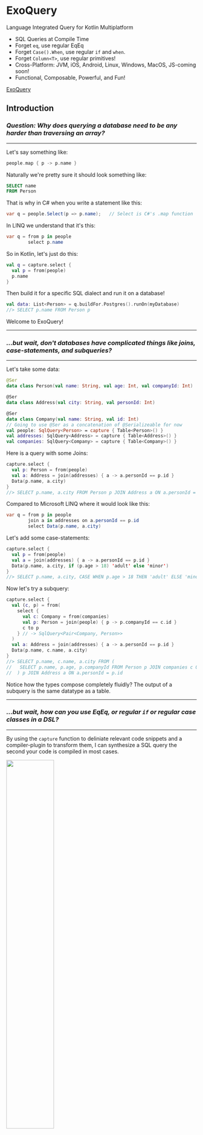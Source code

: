# ExoQuery

Language Integrated Query for Kotlin Multiplatform

* SQL Queries at Compile Time
* Forget `eq`, use regular EqEq
* Forget `Case().When`, use regular `if` and `when`.
* Forget `Column<T>`, use regular primitives!
* Cross-Platform: JVM, iOS, Android, Linux, Windows, MacOS, JS-coming soon!
* Functional, Composable, Powerful, and Fun!

[ExoQuery](https://github.com/user-attachments/assets/c3089ca8-702c-406c-9e11-42fe0f38d074)

## Introduction

### *Question: Why does querying a database need to be any harder than traversing an array?*
---

Let's say something like:

```kotlin
people.map { p -> p.name }
```

Naturally we're pretty sure it should look something like:

```sql
SELECT name
FROM Person
```

That is why in C# when you write a statement like this:

```csharp
var q = people.Select(p => p.name);   // Select is C#'s .map function
```

In LINQ we understand that it's this:

```csharp
var q = from p in people
        select p.name
```

So in Kotlin, let's just do this:

```kotlin
val q = capture.select {
  val p = from(people)
  p.name
}
```

Then build it for a specific SQL dialect and run it on a database!

```kotlin
val data: List<Person> = q.buildFor.Postgres().runOn(myDatabase)
//> SELECT p.name FROM Person p
```

Welcome to ExoQuery!

---
### *...but wait, don't databases have complicated things like joins, case-statements, and subqueries?*
---

Let's take some data:

```kotlin
@Ser
data class Person(val name: String, val age: Int, val companyId: Int)

@Ser
data class Address(val city: String, val personId: Int)

@Ser
data class Company(val name: String, val id: Int)
// Going to use @Ser as a concatenation of @Serializeable for now
val people: SqlQuery<Person> = capture { Table<Person>() }
val addresses: SqlQuery<Address> = capture { Table<Address>() }
val companies: SqlQuery<Company> = capture { Table<Company>() }
```

Here is a query with some Joins:

```kotlin
capture.select {
  val p: Person = from(people)
  val a: Address = join(addresses) { a -> a.personId == p.id }
  Data(p.name, a.city)
}
//> SELECT p.name, a.city FROM Person p JOIN Address a ON a.personId = p.id
```

Compared to Microsoft LINQ where it would look like this:

```csharp
var q = from p in people
        join a in addresses on a.personId == p.id
        select Data(p.name, a.city)
```

Let's add some case-statements:

```kotlin
capture.select {
  val p = from(people)
  val a = join(addresses) { a -> a.personId == p.id }
  Data(p.name, a.city, if (p.age > 18) 'adult' else 'minor')
}
//> SELECT p.name, a.city, CASE WHEN p.age > 18 THEN 'adult' ELSE 'minor' END FROM Person p JOIN Address a ON a.personId = p.id
```

Now let's try a subquery:

```kotlin
capture.select {
  val (c, p) = from(
    select {
      val c: Company = from(companies)
      val p: Person = join(people) { p -> p.companyId == c.id }
      c to p
    } // -> SqlQuery<Pair<Company, Person>>
  )
  val a: Address = join(addresses) { a -> a.personId == p.id }
  Data(p.name, c.name, a.city)
}
//> SELECT p.name, c.name, a.city FROM (
//   SELECT p.name, p.age, p.companyId FROM Person p JOIN companies c ON c.id = p.companyId
//  ) p JOIN Address a ON a.personId = p.id
```

Notice how the types compose completely fluidly? The output of a subquery is the same datatype as a table.

---
### *...but wait, how can you use EqEq, or regular `if` or regular case classes in a DSL?*
---

By using the `capture` function to deliniate relevant code snippets and a compiler-plugin to
transform them, I can synthesize a SQL query the second your code is compiled in most cases.

<img src="https://github.com/user-attachments/assets/aafeaa92-ea35-4c43-a1fc-a532f66583b6" width=50% height=50%>

<br />
You can even see it in the build output in a file. Have a look at the `build/generated/exoquery` directory.

<br />
<img src="https://github.com/user-attachments/assets/fe00c574-ef03-4657-898b-afd37ef16e99" width=50% height=50%>

---
### *So I can just use normal Kotlin to write Queries?*
---

That's right! You can use regular Kotlin constructs that you know and love in order to write SQL code including:

- Elvis operators
  ```kotlin
  people.map { p ->
    p.name ?: "default"
  }
  //> SELECT CASE WHEN p.name IS NULL THEN 'default' ELSE p.name END FROM Person p
  ```
- Question marks and nullary .let statements
  ```kotlin
  people.map { p ->
      p.name?.let { free("mySuperSpecialUDF($it)").asPure<String>() } ?: "default"
  }
  //> SELECT CASE WHEN p.name IS NULL THEN 'default' ELSE mySuperSpecialUDF(p.name) END FROM Person p
  ```
- If and When
  ```kotlin
  people.map { p ->
    when {
      p.age >= 18 -> "adult"
      p.age < 18 && p.age > 10 -> "minor"
      else -> "child"
    } 
  }
  //>  SELECT CASE WHEN p.age >= 18 THEN 'adult' WHEN p.age < 18 AND p.age > 10 THEN 'minor' ELSE 'child' END AS value FROM Person p
  ```
- Simple arithmetic, simple functions on datatypes
  ```kotlin
  @CapturedFunction
  fun peRatioWeighted(stock: Stock, weight: Double): Double = catpure.expression {
    (stock.price / stock.earnings) * weight
  }
  capture {
    Table<Stock>().map { stock -> peRatioWeighted(stock, stock.marketCap/totalWeight) } 
  }
  //> SELECT (s.price / s.earnings) * s.marketCap / totalWeight FROM Stock s
  ```
- Pairs and Tuples
  ```kotlin
  val query: SqlQuery<Pair<String, String>> = capture {
    Table<Person>().map { p -> p.name to p.age }  
     // or Triple(p.name, p.age, p.companyId), or MyDataClass(p.name, p.age, p.companyId)
  }
  //> SELECT p.name, p.age FROM Person p
  ```
  You can use pairs and tuples with the whole row too! In fact, you can output any simple data-class.
  See below for examples.

---
### *What is this `capture` thing?*
---

The `capture` function is the cornerstone of ExoQuery's functionality, acting as the bridge between Kotlin code and SQL generation. It identifies specific code blocks within the Kotlin compiler plugin that should be transformed into SQL queries. This powerful mechanism is what enables ExoQuery's distinctive ability to leverage standard Kotlin constructs—such as `if`, `when`, and `let`—directly within the query DSL. The capture function supports several different patterns and expressions, each serving specific query transformation needs:

- A regular table-expression
  ```kotlin
  val people: SqlQuery<Person> = capture { Table<Person>() }
  //> SELECT x.name, x.age FROM Person x
  val joes: SqlQuery<Person> = capture { Table<Person>().where { p -> p.name == "Joe" } }
  //> SELECT p.name, p.age FROM Person p WHERE p.name = 'Joe'
  // (Notice how ExoQuery knows that 'p' should be the variable in this case?)
  ```
- A table-select function. This is a special syntax for doing joins, groupBy, and other complex expressions.
  ```kotlin
  val people: SqlQuery<Pair<Person, Address>> = capture.select {
    val p = from(people)
    val a = join(addresses) { a -> a.personId == p.id }
    p to a
  }
  //> SELECT p.id, p.name, p.age, a.personId, a.street, a.zip  FROM Person p JOIN Address a ON a.personId = p.id 
  ```
  (This is actually just a shortening of the `capture { select { ... } }` expression.)

- An arbitrary code snippet
  ```kotlin
  val nameIsJoe: SqlExpression<(Person) -> Boolean> = capture.expression {
    { p: Person -> p.name == "Joe" }
  }
  ```

  You can them use them with normal queries like this:
  ```kotlin
  // The .use function changes it from SqlExpression<(Person) -> Boolean> to just (Person) -> Boolean
  // you can only use it inside of a `capture` block. 
  capture { Table<Person>().filter { p -> nameIsJoe.use(p) } }
  ```

---
### *How do I use normal runtime data inside my SQL captures?*
---

For most data types use `param(...)`. For example:

```Kotlin
val runtimeName = "Joe"
val q = capture { Table<Person>().filter { p -> p.name == param(runtimeName) } }
q.buildFor.Postgres().runOn(myDatabase)
//> SELECT p.id, p.name, p.age FROM Person p WHERE p.name = ?
```

The ExoQuery infrastructure will know to inject the value of `runtimeName` into the `?`
placeholder in the prepared-statement of the database driver.

This will work for primitives, and KMP and Java date-types (i.e. from `java.time.*`)
ExoQuery uses kotlinx.serialization behind the scenes. In some cases you might
want to use `paramCtx` to create a contextual parameter (Kotlin
docs: [contextual-serialization](https://github.com/Kotlin/kotlinx.serialization/blob/master/docs/serializers.md#contextual-serialization))
or `paramCustom`
to sepecify a custom serializer (Kotlin
docs:  [custom-serializers](https://github.com/Kotlin/kotlinx.serialization/blob/master/docs/serializers.md#custom-serializers)).
See the [Parameters and Serialization](#parameters-and-serialization) section for more details.

# Getting Started

Add the following to your `build.gradle.kts`. First add the plugin and then one of the below
dependency blocks.

```kotlin
plugins {
  id("io.exoquery.exoquery-plugin") version "2.1.0-1.1.2.PL"
  kotlin("plugin.serialization") version "2.1.0" // exoquery relies on this
}

// For Java:
dependencies {
  implementation("io.exoquery:exoquery-runner-jdbc:1.1.2.PL-1.1.2")
  implementation("org.postgresql:postgresql:42.7.0") // Remember to include the right JDBC Driver
}

// For: IOS, OSX, Native Linux, and Mingw using Kotlin Multiplatform
dependencies {
  implementation("io.exoquery:exoquery-runner-native:1.1.2.PL-1.1.2")
  implementation("app.cash.sqldelight:native-driver:2.0.2")
}

// For Android:
dependencies {
  implementation("io.exoquery:exoquery-runner-android:1.1.2.PL-1.1.2")
  implementation("androidx.sqlite:sqlite-framework:2.4.0")
}
```

You can get started writing queries like this:

```kotlin
// Create a JVM DataSource the way you normally would
val ds: DataSource = ...
val controller = JdbcControllers.Postgres(ds)

// Create a query:
val query = capture {
  Table<Person>().filter { p -> p.name == "Joe" }
}

// Build it for the right dialect and execute:
val output = query.buildFor.Postgres().runOn(controller)
```

Have a look at code samples for starter projects here:

- Basic Java project - https://github.com/ExoQuery/exoquery-sample-jdbc
- Basic Linux Native project: TBD
- Android and OSX project: https://github.com/ExoQuery/exoquery-sample-kmp

# ExoQuery Features

ExoQuery has a plethora of features that allow you to write SQL queries, these are enumerated below. Instead
of using reflection to encode and decode data, ExoQuery builds on top of
the [Terpal-SQL](https://github.com/ExoQuery/terpal-sql)  database controller
in order to encode and decode Kotlin data classes in a fully cross-platform way. Although you do not need data classes
to be `@Serializeable` in order to build the actual queries, you do need it in order to run them.

## Composing Queries

ExoQuery compose allow you to perform functions on SqlQuery instances. These functions are not available outside of a
compose block becuase the compose block delimiates the boundary of the query. SqlQuery instances created by the
`Table<MyRow>` function representing simple table elements. Following functional-programming principles,
any transformation on any SqlQuery instance work, and work the same way.

### Map

This is also known as an SQL projection. It allows you to select a subset of the columns in a table.

```Kotlin
val q = capture {
  Table<Person>().map { p -> p.name }
}
q.buildFor.Postgres().runOn(myDatabase)
//> SELECT p.id, p.name FROM Person p
```

You can also use the `.map` funtion to perform simple aggreations on tables. For example:

```kotlin
val q = capture {
  Table<Person>().map { p -> Triple(min(p.age), max(p.age), avg(p.age)) }
}
q.buildFor.Postgres().runOn(myDatabase)
//> SELECT min(p.age), max(p.age), avg(p.age) FROM Person p
```

### Filter

This is also known as a SQL where clause. It allows you to filter the rows in a table.

```Kotlin
val q = capture {
  Table<Person>().filter { p -> p.name == "Joe" }
}
q.buildFor.Postgres().runOn(myDatabase)
//> SELECT p.id, p.name, p.age FROM Person p WHERE p.name = 'Joe'
```

You can also do `.where { name == "Joe" }` for a slightly more SQL-diomatic experience but this function is not as
powerful.

Also, if you are using a `capture.select` block, you can also use the `where` function to filter the rows:

```kotlin
val q = capture.select {
  val p = from(Table<Person>())
  where { p.name == "Joe" }
}
```

### Correlated Subqueries

You can use a combine filter and map functions to create correlated subqueries.
For example, let's say we want to find all the people over the average age:

```kotlin
val q = capture {
  Table<Person>().filter { p -> p.age > Table<Person>().map { it.age }.avg() }
}
//> SELECT p.id, p.name, p.age FROM Person p WHERE p.age > (SELECT avg(p1.age) FROM Person p1)
```

Recall that you could table the `.map` function with table aggregations. Let's say you want to get
not average but also use that together with another aggreagtor (e.g. the average minus the minimum).
Normally you could use an expression `avg(p.age) + min(p.age)` with a the `.map` function.

```kotlin
val customExpr: SqlQuery<Double> = capture.select { Table<Person>().map { p -> avg(p.age) + min(p.age) } }
```

If you want to use a statement like this inside of a correlated subquery, we can use the `.value()`
function inside of a capture block to convert a `SqlQuery<T>` into just `T`.

```kotlin
val q = capture {
  Table<Person>().filter { p -> p.age > Table<Person>().map { p -> avg(p.age) + min(p.age) }.value() }
}
q.buildFor.Postgres().runOn(myDatabase)
//> SELECT p.id, p.name, p.age FROM Person p WHERE p.age > (SELECT avg(p1.age) + min(p1.age) FROM Person p1)
```

### SortedBy

The kotlin collections `sortedBy` and `sortedByDescending` functions are also available on SqlQuery instances.

```kotlin
val q = capture {
  Table<Person>().sortedBy { p -> p.name }
}
//> SELECT p.id, p.name, p.age FROM Person p ORDER BY p.name

val q = capture {
  Table<Person>().sortedByDescending { p -> p.name }
}
//> SELECT p.id, p.name, p.age FROM Person p ORDER BY p.name DESC
```

When you want to do advanced sorting (e.g. different sorting for different columns) use a `select` block
and the sortBy function inside.

```kotlin
val q = capture.select {
  val p = from(Table<Person>())
  sortBy(p.name to Asc, p.age to Desc)
}
//> SELECT p.id, p.name, p.age FROM Person p ORDER BY p.name ASC, p.age DESC
```

### Joins

Use the `capture.select` to do as many joins as you need.

```kotlin
val q: SqlQuery<Pair<Person, Address>> =
  capture.select {
    val p = from(Table<Person>())
    val a = join(Table<Address>()) { a -> a.ownerId == p.id }
    p to a
  }
q.buildFor.Postgres().runOn(myDatabase)
//> SELECT p.id, p.name, p.age, a.ownerId, a.street, a.zip FROM Person p JOIN Address a ON a.personId = p.id
```

Let's add a left-join:

```kotlin
val q: SqlQuery<Pair<Person, Address?>> =
  capture.select {
    val p = from(Table<Person>())
    val a = join(Table<Address>()) { a -> a.ownerId == p.id }
    val f = joinLeft(Table<Furnitire>()) { f -> f.locatedAt == a.id }
    Triple(p, a, f)
  }
//> SELECT p.id, p.name, p.age, a.ownerId, a.street, a.zip, f.name, f.locatedAt FROM Person p 
//  LEFT JOIN Address a ON a.personId = p.id 
//  LEFT JOIN Furnitire f ON f.locatedAt = a.id
```

Notice that the `Address` table is now nullable. This is because the left-join can return null values.

What can go inside of the `capture.select` function is very carefully controlled by exoquery.
It needs to be one of the following:

- A `from` statement
- A `join` or `leftJoin` statement
- A `where` clause (see the [filter](#filter) section above for more details).
- A `sortBy` clause (see the [sortBy](#sortedby) section above for more details).
- A `groupBy` clause (see the [groupBy](#groupby) section below for more details).

You can use all of these features all together. For example:

```kotlin
val q: SqlQuery<Pair<Person, Address>> =
  capture.select {
    val p = from(Table<Person>())
    val a = join(Table<Address>()) { a -> a.ownerId == p.id }
    where { p.name == "Joe" }
    sortBy(p.name to Asc, p.age to Desc)
    groupBy(p.name)
    p to a
  }

q.buildFor.Postgres().runOn(myDatabase)
//> SELECT p.id, p.name, p.age, a.ownerId, a.street, a.city FROM Person p 
//  INNER JOIN Address a ON p.id = a.ownerId 
//  WHERE p.age > 18 GROUP BY p.age, a.street ORDER BY p.age ASC, a.street DESC
```

Also note that you can do implicit joins using the `capture.select` function if desired as well.
For example, the following query is perfectly reasonable:

```kotlin
val q = capture.select {
  val p = from(Table<Person>())
  val a = from(Table<Address>())
  val r = from(Table<Robot>())
  where {
    p.id == a.ownerId && p.id == r.ownerId && p.name == "Joe"
  }
  Triple(p, a, r)
}
//> SELECT p.id, p.name, p.age, a.ownerId, a.street, a.zip, r.ownerId, r.model FROM Person p, Address a, Robot r 
//  WHERE p.id = a.ownerId AND p.id = r.ownerId AND p.name = 'Joe'
```

### GroupBy

Use a `capture.select` function to do groupBy. You can use the `groupBy` function to group by multiple columns.

```kotlin
val q: SqlQuery<Pair<Person, Address>> =
  capture.select {
    val p = from(Table<Person>())
    val a = join(Table<Address>()) { a -> a.ownerId == p.id }
    groupBy(p.name, a.street)
    MyData(p.name, a.street, avg(p.age)) // Average age of all people named X on the same street
  }
//> SELECT p.name, a.street, avg(p.age) FROM Person p
```

## SQL Actions

ExoQuery has a simple DSL for performing SQL actions.

### Insert

```kotlin
val q =
  capture {
    insert<Person> { set(name to "Joe", age to 44, companyId to 123) }
  }
q.buildFor.Postgres().runOn(myDatabase)
//> INSERT INTO Person (name, age, companyId) VALUES ('Joe', 44, 123)
```

Typically you will use `param` to insert data from runtime values:

```kotlin
val nameVal = "Joe"
val ageVal = 44
val companyIdVal = 123
val q =
  capture {
    insert<Person> { set(name to param(nameVal), age to param(ageVal), companyId to param(companyIdVal)) }
  }
//> INSERT INTO Person (name, age, companyId) VALUES (?, ?, ?)
```

When this gets to cumbersome (and it will!) see how to insert a whole row.

#### Insert a Whole Row

You can insert and entire `person` object using `setParams`.

```kotlin
val person = Person("Joe", 44, 123)
val q =
  capture {
    insert<Person> { setParams(person) }
  }
//> INSERT INTO Person (name, age, companyId) VALUES (?, ?, ?)
```

#### Insert with Exclusions

Wait a second, don't database-model objects like `Person` typically have one or more primary keys key columns
that need to be excluded during the insert because the database generates them?

Here is how to do that:

```kotlin
val person = Person(id = 0, "Joe", 44, 123)

val q =
  capture {
    insert<Person> { setParams(person).excluding(id) } // you can add multiple exclusions here e.g. exlcuding(id, id1, id2, ...)
  }
//> INSERT INTO Person (name, age, companyId) VALUES (?, ?, ?)
```

#### Insert with Returning ID

What do we do if we need to know the row id of the row we just inserted?
The best way to do that is to use the `returning` function to add a `RETURNING` clause to the insert statement.

```kotlin
data class Person(val id: Int, val name: String, val age: Int, val companyId: Int)

val person = Person(id = 0, "Joe", 44, 123)
val q =
  capture {
    insert<Person> { setParams(person).excluding(id) }.returning { p -> p.id }
  }

q.buildFor.Postgres().runOn(myDatabase) // Also works with SQLite
//> INSERT INTO Person (name, age, companyId) VALUES (?, ?, ?) RETURNING id
q.buildFor.SqlServer().runOn(myDatabase)
//> INSERT INTO Person (name, age, companyId) OUTPUT INSERTED.id VALUES (?, ?, ?)
```

This will work for Postgres, SQLite, and SqlServer. For other databases use
`.returningKeys { id }` which will instruct the database-driver to return the
inserted row keys on a more low level. This function is more limited than what
`returning` can do, and it is prone to various database-driver quirks
so be sure to test it on your database appropriately.

The `returning` function is more flexible that `returningKeys` because it allows you to
return not only any column in the inserted row but also collect these columns into
a composite object of your choice. For example:

```kotlin
data class MyOutputData(val id: Int, val name: String)

val person = Person(id = 0, "Joe", 44, 123)

val q =
  capture {
    insert<Person> { setParams(person).excluding(id) }
      .returning { p -> MyOutputData(p.id, p.name + "-suffix") }
  }

val output: List<MyOutputData> = q.buildFor.Postgres().runOn(myDatabase)
//> INSERT INTO Person (name, age, companyId) VALUES (?, ?, ?) RETURNING id, name || '-suffix' AS name
```

### Update

The update statement is similar to the insert statement. You can use the `set` function to set the values of the
columns you want to update, and typically you will use `param` to set SQL placeholders for runtime values.
Use a `.where` clause to filter your update query.

```kotlin
val joeName = "Joe"
val joeAge = 44
val joeId = 123

val q =
  capture {
    update<Person> {
      set(name to param(joeName), age to param(joeAge))
        .where { id == param(joeId) }
    }
  }
q.buildFor.Postgres().runOn(myDatabase)
// > UPDATE Person SET name = ?, age = ?, companyId = ? WHERE id = 1
```

Similar to INSERT, you can use `setParams` to set columns from the entire `person` object.
Combine this with `excluding` to exclude the primary key column from the update statement and
use the `where` clause to filter your update query.

```kotlin
val person = Person(id = 1, "Joe", 44, 123)
val q =
  capture {
    update<Person> { setParams(person).excluding(id) }
      .where { id == param(joeId) }
  }
q.buildFor.Postgres().runOn(myDatabase)
//> UPDATE Person SET name = ?, age = ?, companyId = ? WHERE id = 1
```

You can also use a `returning` clause to return the updated row if your database supports it.

```kotlin
val person = Person(id = 1, "Joe", 44, 123)

val q =
  capture {
    update<Person> { setParams(person).excluding(id) }
      .where { id == param(joeId) }
      .returning { p -> p.id }
  }

q.buildFor.Postgres().runOn(myDatabase) // Also works with SQLite
//> UPDATE Person SET name = ?, age = ?, companyId = ? WHERE id = ? RETURNING id
q.buildFor.SqlServer().runOn(myDatabase)
//> UPDATE Person SET name = ?, age = ?, companyId = ? OUTPUT INSERTED.id WHERE id = ?
```

### Delete

Delete works exactly the same as insert and updated but there is no `set` clause
since no values are being set.

```kotlin
val joeId = 123
val q =
  capture {
    delete<Person>.where { id == param(joeId) }
  }
q.buildFor.Postgres().runOn(myDatabase)
//> DELETE FROM Person WHERE id = ?
```

The Delete DSL also supports `returning` clauses:

```kotlin
val joeId = 123
val q =
  capture {
    delete<Person>
      .where { id == param(joeId) }
      .returning { p -> p.id }
  }
q.buildFor.Postgres().runOn(myDatabase) // Also works with SQLite
//> DELETE FROM Person WHERE id = ? RETURNING id
q.buildFor.SqlServer().runOn(myDatabase)
//> DELETE FROM Person OUTPUT DELETED.id WHERE id = ?
```

### Batch Actions

Batch queries are supported (only JDBC for now) for insert, update, and delete actions as well as all of the
features they support (e.g. returning, excluding, etc.).

```kotlin
val people = listOf(
  Person(id = 0, name = "Joe", age = 33, companyId = 123),
  Person(id = 0, name = "Jim", age = 44, companyId = 456),
  Person(id = 0, name = "Jack", age = 55, companyId = 789)
)
val q =
  capture { p ->
    capture.batch(people) { p ->
      insert<Person> {
        set(
          name to param(p.name),
          age to param(p.age),
          companyId to (p.companyId)
        )
      }
    }
  }

q.buildFor.Postgres().runOn(myDatabase)
//> INSERT INTO Person (name, age, companyId) VALUES (?, ?, ?)
```

This will tell the JDBC driver to use a PreparedStatement with `.addBatch()` and `executeBatch()` between which every
insert will be executed. Batch queries for update and delete work the same way.

## Column and Table Naming

If you need your table or columns to be named differently that than the data-class name or it's fields
you can use the kotlinx.serialization `SerialName("...")` annotation:

```kotlin
@SerialName("corp_customer")
data class CorpCustomer {
  val name: String

  @SerialName("num_orders")
  val numOrders: Int

  @SerialName("created_at")
  val createdAt: Int
}

val q = capture { Table<CorpCustomer>() }
q.buildFor.Postgres().runOn(myDatabase)
//> 
```

If you do not want to use this annotation for somemthing else (e.g. JSON field names) you can also
use `@ExoEntity` and `@ExoField` to do the same thing.

```kotlin
@ExoEntity("corp_customer")
data class CorpCustomer {
  val name: String

  @ExoField("num_orders")
  val numOrders: Int

  @ExoField("created_at")
  val createdAt: Int
}

val q = capture { Table<CorpCustomer>() }
q.buildFor.Postgres().runOn(myDatabase)
//> SELECT x.name, x.num_orders, x.created_at FROM corp_customer x
```

### Captured Functions

Captured functions allow you to use kotlin functions inside of blocks. Writing a captured function is as simple as
adding
the `@CapturedFunction` annotation to a function that returns a `SqlQuery<T>` or `SqlExpression<T>` instance.
Recall that in the introduction we saw a captured function that calculated the P/E ratio of a stock:

```kotlin
  @CapturedFunction
fun peRatioWeighted(stock: Stock, weight: Double): Double = catpure.expression {
    (stock.price / stock.earnings) * weight
  }
```

Once this function is defined you can use it inside a `capture` block like this:

```kotlin
capture {
  Table<Stock>().map { stock -> peRatioWeighted(stock, stock.marketCap / totalWeight) }
}
```

Note that captured functions can call other captured functions, for example:

```kotlin
@CapturedFunction
fun peRationSimple(stock: Stock): Double = catpure.expression {
    stock.price / stock.earnings
  }

@CapturedFunction
fun peRatioWeighted(stock: Stock, weight: Double): Double = catpure.expression {
  peRationSimple(stock) * weight
}
capture {
  Table<Stock>().map { stock -> peRatioWeighted(stock, stock.marketCap / totalWeight) }
}
```

Also note that captured functions can make use of the context-receiver position. For example, let's make the
`marketCap` field into a function:

```kotlin
@CapturedFunction
fun Stock.marketCap() = capture.expression {
    price * sharesOutstanding
  }
val q = capture {
  val totalWeight = Table<Stock>().map { it.marketCap().use }.sum() // A local variable used in the query!
  Table<Stock>().map { stock -> peRatioWeighted(stock, stock.marketCap().use / totalWeight) }
}
println(q.buildFor.Postgres().value)
// SELECT (stock.price / stock.earnings) * ((this.price * this.sharesOutstanding) / (SELECT sum(this.price * this.sharesOutstanding) FROM Stock it)) AS value FROM Stock stock
```

Since captured-functions guarantee that the code inside of them leads to a compile-time generated query they cannot
be used arbitrarily. They can only contain a single `capture`, `capture.select`, or `capture.expression` block.
They cannot have any other kind of control logic (e.g. `if`, `when`, `for`, etc.) inside of them. If you want
a more flexible mechanism for writing queries see the [dynamic queries](#dynamic-queries) section below.

### Polymorphic Query Abstraction

Continuing from the section on [captured-functions](#captured-functions) above, captured functions can use generics and
polymorphism in order to create highly abstractable query components.
For example:

```kotlin
interface Locateable {
  val locationId: Int
}
data class Person(val name: String, val age: Int, locationId: Int)
data class Robot(val model: String, val createdOn: LocalDate, val locationId: Int)
data class Address(val id: Int, val street: String, val zip: String)

// Now let's create a captured function that can be used with any Locateable object:
@CapturedFunction
fun <L : Locateable> joinLocation(locateable: SqlQuery<L>): SqlQuery<Pair<L, Address>> =
  capture.select {
    val l = from(locateable)
    val a = join(addresses) { a -> a.id == l.locationId }
    l to a
  }
```

Now I can use this function with the Person table

```kotlin
val people: SqlQuery<Pair<Person, Address>> = capture {
  joinLocation(Table<Person>().filter { p -> p.name == "Joe" })
}
people.buildFor.Postgres().runOn(myDatabase)
//> SELECT p.name, p.age, p.locationId, a.id, a.street, a.zip FROM Person p JOIN Address a ON a.id = p.locationId WHERE p.name = 'Joe'
```

As well as the Robot table:

```kotlin
val robots: SqlQuery<Pair<Robot, Address>> = capture {
  joinLocation(Table<Robot>().filter { r -> r.model == "R2D2" })
}
//> SELECT r.model, r.createdOn, r.locationId, a.id, a.street, a.zip FROM Robot r JOIN Address a ON a.id = r.locationId WHERE r.model = 'R2D2'
```

You can then continue to compose the output of this function to get more and more powerful queries!

### Local Variables

Captured functions can also be used to define local variables inside of a `capture` block. In the introduction we saw
a query that looked like this:

```kotlin
capture {
  Table<Stock>().map { stock -> peRatioWeighted(stock, stock.marketCap / totalWeight) }
}
```

Note how I intentionally left the `totalWeight` variable undefined. Let's try to define it as a local varaible:

```kotlin
val q =
  capture {
    val totalWeight = Table<Stock>().map { it.marketCap().use }.sum()
    Table<Stock>().map { stock -> peRatioWeighted(stock, stock.marketCap / totalWeight) }
  }
q.buildFor.Postgres().runOn(myDatabase)
//> SELECT (stock.price / stock.earnings) * ((this.price * this.sharesOutstanding) / (SELECT sum(this.price * this.sharesOutstanding) FROM Stock it)) AS value FROM Stock stock
```

## Transactions

ExoQuery supports transactions! Once a query or action is built e.g. once you do `.buildFor.Postgres()` you will get
one of three possbile things:

1. A `SqlCompiledQuery` object. This is a query that can be executed on the database.
2. A `SqlCompiledAction` object. This is an action that can be executed on the database.
3. A `SqlCompiledBatchAction` object This is a SQL batch action, typically it is not supported for transactions.

Once you have imported a ExoQuery runner project (e.g. exoquery-runner-jdbc) and created a DatabaseController
(e.g. `JdbcControllers.Postgres`), you can run the query or action:

```kotlin
val ds: DataSource = ...
val controller = JdbcControllers.Postgres(ds)

val getJoes = capture {
  Table<Person>().filter { p -> p.name == "Joe" }
}.buildFor.Postgres()

fun setJoesToJims(ids: List<String>) = capture {
  update<Person> { set(name to "Jim").where { p -> p.id in params(ids) } }
}.buildFor.Postgres()

controller.transaction {
  val allJoes = getJoes.runOn(controller)
  // Execute some runtime logic to filter the people we want to update i.e. `shouldActuallyBeUpdated`
  val someJoes = allJoes.filter { p -> shouldActuallyBeUpdated(p) }
  setJoesToJims(someJoes).runOn(controller)
}
```

## Free Blocks

### Calling UDFs

In situations where you need to use a SQL UDF that is available directly on the database, or when you need
to use custom SQL syntax that is not supported by ExoQuery, you can use a free block.

```kotlin
val q = capture {
  Table<Person>().filter { p -> free("mySpecialDatabaseUDF(${p.name})") == "Joe" }
}
//> SELECT p.id, p.name, p.age FROM Person p WHERE mySpecialDatabaseUDF(p.name) = 'Joe'
```

You can pass param-calls into the free-block as well.

```kotlin
val myRuntimeVar = ...
val q = capture {
  Table<Person>().filter { p -> p.name == free("mySpecialDatabaseUDF(${param(myRuntimeVar)})") }
}
//> SELECT p.id, p.name, p.age FROM Person p WHERE p.name = mySpecialDatabaseUDF(?)
```

### Enriching Queries

Free blocks are also useful for adding information before/after an entire query. For example:

```kotlin
val q = capture {
  free("${Table<Person>().filter { p -> p.name == "Joe" }} FOR UPDATE").asPure<SqlQuery<Person>>()
}
//> SELECT p.id, p.name, p.age FROM Person p WHERE p.name = 'Joe' FOR UPDATE
```

This is technique is quite powerful when combined with captured-functions to abstract out logic:

```kotlin
@CapturedFunction
fun <T : Person> forUpdate(v: SqlQuery<T>) = capture {
    free("${v} FOR UPDATE").asPure<SqlQuery<T>>()
  }

val q = capture {
  forUpdate(Table<Person>().filter { p -> p.age > 21 })
}
//> (SELECT p.id, p.name, p.age FROM Person p WHERE p.age > 21) FOR UPDATE
```

### Enriching Actions

Free blocks can even be used with Action (i.e. insert, update, delete) statements:

```kotlin
val q = capture {
  insert<Person> { setParams(Person(1, "Joe", "Bloggs", 111)) }
}
val qq = capture {
  free("SET IDENTITY_INSERT Person ON ${q} SET IDENTITY_INSERT Person OFF").asPure<SqlAction<Person, Long>>()
}
qq.build<SqlServerDialect>().runOn(ctx)
//> SET IDENTITY_INSERT Person ON  INSERT INTO Person (id, name, age, companyId) VALUES (?, ?, ?, ?) SET IDENTITY_INSERT Person OFF
```

## Parameters and Serialization

ExoQuery builds on top of kotlinx.serialization in order to encode/decode information into SQL prepared-statements and
result-sets.
The param function `param` is used to bring runtime data into `capture` functions which are processed at compile-time.
It does this in an SQL-injection-proof fashion by using parameterized queries on the driver-level.

```kotlin
val runtimeName = "Joe"
val q = capture { Table<Person>().filter { p -> p.name == param(runtimeName) } }
q.buildFor.Postgres().runOn(myDatabase)
//> SELECT p.id, p.name, p.age FROM Person p WHERE p.name = ?
```

### param

The following data-types can be used with `param`

- Primitives: String, Int, Long, Short, Byte, Float, Double, Boolean
- Time Types: `java.util.Date`, LocalDate, LocalTime, LocalDateTime, ZonedDateTime, Instant, OffsetTime, OffsetDateTime
- Kotlin Multiplatform Time Types: `kotlinx.datetime.LocalDate`, `kotlinx.datetime.LocalTime`,
  `kotlinx.datetime.LocalDateTime`, `kotlinx.datetime.Instant`
- SQL Time Types: `java.sql.Date`, `java.sql.Timestamp`, `java.sql.Time`
- Other: BigDecimal, ByteArray
- Note that in all the time-types Nano-second granularity is not supported. It will be rounded to the nearest
  millisecond.

Note that for Kotlin native things like `java.sql.Date` and `java.sql.Time` do not exist. Kotlin Multiplatform uses
`kotlinx.datetime` objects instead.
> If you've used [Terpal-SQL](https://github.com/ExoQuery/terpal-sql) you'll notice these are the same as the
> Wrapped-Types that it supports.
> This is because Terpal-SQL and ExoQuery use the same underlying Database Controllers.

### params

If you want to do in-set SQL checks with runtime collections, use the `params` function:

```kotlin
val runtimeNames = listOf("Joe", "Jim", "Jack")
val q = capture { Table<Person>().filter { p -> p.name in params(runtimeNames) } }
q.buildFor.Postgres().runOn(myDatabase)
//> SELECT p.id, p.name, p.age FROM Person p WHERE p.name IN (?, ?, ?)
```

Internally this is handled almost the same way as `param`. It finds an appropriate kotlinx.serialization
Serializer and uses it to encode the collection into a SQL prepared-statement.

(Note are also `paramsCustom` and `paramsCtx` functions that are analogous to `paramCustom` and `paramCtx` described
below.)

### paramCustom

If you want to use a custom serializer for a specific type, you can use the `paramCustom` function.
This is frequently useful when you want to map structured-data to a primitive type:

```kotlin
// Define a serializer for the custom type
object EmailSerializer : KSerializer<Email> {
  override val descriptor: SerialDescriptor = PrimitiveSerialDescriptor("Email", PrimitiveKind.STRING)
  override fun serialize(encoder: Encoder, value: Email) = encoder.encodeString(value.value)
  override fun deserialize(decoder: Decoder) = Email(decoder.decodeString())
}

val email: Email = Email.safeEncode("joe@joesplace.com")
val q = capture {
  Table<User>().filter { p -> p.email == paramCustom(email, EmailSerializer) }
}
```

If you're wondering what the User class looks like, remember that using Kotlin serialization,
this kind of data most likely uses
a [property-based-serialization](https://github.com/Kotlin/kotlinx.serialization/blob/master/docs/serializers.md#specifying-a-serializer-on-a-property)
annotation!

```kotlin
@Serializable
data class User(
  val id: Int,
  val name: String,
  @Serializable(with = EmailSerializer::class)
  val email: Email
)
```

You can essentially think of `paramCustom` as way to bring custom-serialized entities into a capture block. The way they
are set up
on the data-class coming out of the Query can be
a [property-based](https://github.com/Kotlin/kotlinx.serialization/blob/master/docs/serializers.md#specifying-a-serializer-on-a-property)
serializer,
a [particular-type](https://github.com/Kotlin/kotlinx.serialization/blob/master/docs/serializers.md#specifying-a-serializer-for-a-particular-type)
serializer,
a [file-specified](https://github.com/Kotlin/kotlinx.serialization/blob/master/docs/serializers.md#specifying-a-serializer-for-a-particular-type)
serializer,
or even
a [typealias-serializer](https://github.com/Kotlin/kotlinx.serialization/blob/master/docs/serializers.md#specifying-a-serializer-for-a-particular-type)
serializer.
When you want to any of thse kinds of things brought in as `param` into a `capture` block, use `paramCustom` to do that.

### paramCtx

The `paramCtx` function allows you to
use [contextual-serialization](https://github.com/Kotlin/kotlinx.serialization/blob/master/docs/serializers.md#contextual-serialization)
for a specific type. Essentially this is like telling ExoQuery, and kotlinx.serialization "don't worry about not having
a serializer here... I got this."
This means that you eventually need to provide a low-level Database-Driver encoder/decoder pair into Database-Controller
that you are going to use.

Let's say for example that you have a highly customized encoded type that can only be processed correctly at a low
level.

```kotlin
data class ByteContent(val bytes: InputStream) {
  companion object {
    fun bytesFrom(input: InputStream) = ByteContent(ByteArrayInputStream(input.readAllBytes()))
  }
}
```

Then when creating the Database-Controller, provide a low-level encoder/decoder pair:

```kotlin
val myDatabase = object : JdbcControllers.Postgres(postgres.postgresDatabase) {
  override val additionalDecoders =
    super.additionalDecoders + JdbcDecoderAny.fromFunction { ctx, i -> ByteContent(ctx.row.getBinaryStream(i)) }
  override val additionalEncoders =
    super.additionalEncoders + JdbcEncoderAny.fromFunction(Types.BLOB) { ctx, v: ByteContent, i ->
      ctx.stmt.setBinaryStream(
        i,
        v.bytes
      )
    }
}
```

Then you can execute queries using `ByteContent` instances like this:

```kotlin
val bc: ByteContent = ByteContent.bytesFrom(File("myfile.txt").inputStream())
val q = capture {
  Table<MyBlobTable>().filter { b -> b.content == paramCtx(bc) }
}
q.buildFor.Postgres().runOn(myDatabase)
```

If you are wondering how what `MyBlobTable` looks like, it is a simple data-class with a `ByteContent` field
that specifies a contextual-serializer. This is in fact *required* so that you can get instances of `MyBlobTable`
out of the database.

```kotlin
@Serializable
data class Image(val id: Int, @Contextual val content: ByteContent)
```

Without this `q.buildFor.Postgres()` will work but `.runOn(myDatabase)` will not.

> Note that this section is largely taken
> from [Custom Primitives](https://github.com/ExoQuery/terpal-sql?tab=readme-ov-file#custom-primitives)
> in the Terpal-SQL Database Controller documentation which also points to a code-sample for
>
a [Contextual Column Clob](https://github.com/ExoQuery/terpal-sql/blob/main/terpal-sql-jdbc/src/test/kotlin/io/exoquery/sql/examples/ContextualColumnCustom.kt).
> If you are having any difficulty getting the above example to work with the Database-Controller, have a look at the
> link above.

### Playing well with other Kotlinx Formats

When using ExoQuery with kotlinx-serialization with other formats such as JSON in real-world situations, you may
frequently need either different encodings or even entirely different schemas for the same data. For example, you may
want to encode a `LocalDate` using the SQL `DATE` type, but when sending the data to a REST API you may want to encode
the same `LocalDate` as a `String` in ISO-8601 format (i.e. using DateTimeFormatter.ISO_LOCAL_DATE).

There are several ways to do this in Kotlinx-serialization, I will discuss two of them.

#### Using a Contextual Serializer

The simplest way to have a different encoding for the same data in different contexts is to use a contextual serializer.

```kotlin
@Serializable
data class Customer(val id: Int, val firstName: String, val lastName: String, @Contextual val createdAt: LocalDate)

// Database Schema:
// CREATE TABLE customers (id INT, first_name TEXT, last_name TEXT, created_at DATE)

// This Serializer encodes the LocalDate as a String in ISO-8601 format and it will only be used for JSON encoding.
object DateAsIsoSerializer : KSerializer<LocalDate> {
  override val descriptor = PrimitiveSerialDescriptor("LocalDate", PrimitiveKind.STRING)
  override fun serialize(encoder: Encoder, value: LocalDate) =
    encoder.encodeString(value.format(DateTimeFormatter.ISO_LOCAL_DATE))
  override fun deserialize(decoder: Decoder): LocalDate =
    LocalDate.parse(decoder.decodeString(), DateTimeFormatter.ISO_LOCAL_DATE)
}

// When working with the database, the LocalDate will be encoded as a SQL DATE type. The Terpal Driver knows
// will behave this way by default when a field is marked as @Contextual.
val ctx = JdbcController.Postgres.fromConfig("mydb")
val c = Customer(1, "Alice", "Smith", LocalDate.of(2021, 1, 1))
val q = capture {
  insert<Customer> {
    set(
      firstName to param(c.firstName),
      lastName to param(c.lastName),
      createdAt to paramCtx(c.createdAt)
    )
  }
}
q.buildFor.Postgres().runOn(ctx)
//> INSERT INTO customers (first_name, last_name, created_at) VALUES (?, ?, ?)

// Then later when encoding the data as JSON, the make sure to specify the DateAsIsoSerializer in the serializers-module.
val json = Json {
  serializersModule = SerializersModule {
    contextual(LocalDate::class, DateAsIsoSerializer)
  }
}
val jsonCustomer = json.encodeToString(Customer.serializer(), customer)
println(jsonCustomer)
//> {"id":1,"firstName":"Alice","lastName":"Smith","createdAt":"2021-01-01"}
```

The Terpal-SQL repository has a useful code sample relevant to this use-case.
See
the [Playing Well using Different Encoders](terpal-sql-jdbc/src/test/kotlin/io/exoquery/sql/examples/PlayingWell_DifferentEncoders.kt)
example for more details.

#### Using Row-Surrogate Encoder

When the changes in encoding between the Database and JSON are more complex, you may want to use a row-surrogate
encoder.

A row-surrogate encoder will take a data-class and copy it into another data-class (i.e. the surrogate data-class) whose
schema is appropriate
for the target format. The surrogate data-class needs to also be serializable and know how to create itself from the
original data-class.

```kotlin
// Create the "original" data class
@Serializable
data class Customer(
  val id: Int,
  val firstName: String,
  val lastName: String,
  @Serializable(with = DateAsIsoSerializer::class) val createdAt: LocalDate
)

// Create the "surrogate" data class
@Serializable
data class CustomerSurrogate(
  val id: Int,
  val firstName: String,
  val lastName: String,
  @Contextual val createdAt: LocalDate
) {
  fun toCustomer() = Customer(id, firstName, lastName, createdAt)

  companion object {
    fun fromCustomer(customer: Customer): CustomerSurrogate {
      return CustomerSurrogate(customer.id, customer.firstName, customer.lastName, customer.createdAt)
    }
  }
}
```

Then create a surrogate serializer which uses the surrogate data-class to encode the original data-class.

```kotlin
object CustomerSurrogateSerializer : KSerializer<Customer> {
  override val descriptor = CustomerSurrogate.serializer().descriptor
  override fun serialize(encoder: Encoder, value: Customer) =
    encoder.encodeSerializableValue(CustomerSurrogate.serializer(), CustomerSurrogate.fromCustomer(value))
  override fun deserialize(decoder: Decoder): Customer =
    decoder.decodeSerializableValue(CustomerSurrogate.serializer()).toCustomer()
}
```

Then use the surrogate serializer when reading data from the database.

```kotlin
// You can then use the surrogate class when reading/writing information from the database:
val customers = capture {
  Table<Customer>().filter { c -> c.firstName == "Joe" }
}.buildFor.Postgres().runOn(ctx, CustomerSurrogateSerializer)
//> SELECT c.id, c.firstName, c.lastName, c.createdAt FROM customers c WHERE c.firstName = 'Joe'

// ...and use the regular data-class/serializer when encoding/decoding to JSON
println(Json.encodeToString(ListSerializer(Customer.serializer()), customers))
//> [{"id":1,"firstName":"Alice","lastName":"Smith","createdAt":"2021-01-01"}]
```

The Terpal-SQL repository has a useful code sample relevant to this use-case.
See
the [Playing Well using Row-Surrogate Encoder](terpal-sql-jdbc/src/test/kotlin/io/exoquery/sql/examples/PlayingWell_RowSurrogate.kt)
section for more details.

## Dynamic Queries

There are certain situations where ExoQuery cannot generate a query at compile-time. Most notably this happens when
runtime values are used to choose a particular instance of SqlQuery or SqlExpression to be used. For example:

```kotlin
val someFlag: Boolean = someRuntimeLogic()
val q = capture {
  if (someFlag) {
    Table<Person>().filter { p -> p.name == "Joe" }
  } else {
    Table<Person>().filter { p -> p.name == "Jim" }
  }
}
```

ExoQuery does not know the value of `someFlag` at compile-time and therefore cannot generate a query at that point. This
means
that ExoQuery needs to run the query at runtime as the `capture` block is executed. This is called a dynamic query.
Dynamic queries are extremely flexible and ExoQuery is very good at handling them however there are a few caveats:

* Dynamic queries require the ExoQuery Query-Compiler to run with your runtime-code. Specifically, wherever you call
  the `.buildFor.SomeDatabase()` function.
* It can be problematic to call this code from performance-critical areas
  because their cost can be in the order of milliseconds (whereas non-dynamic queries have zero runtime cost since
  they are created inside the compiler). Be sure to test out how much time your dynamic-queries are taking
  if you have any concerns.
  Kotlin's [measureTime](https://kotlinlang.org/docs/time-measurement.html#measure-code-execution-time)
  function is useful for this so long as you run it 5-10 times to let JIT do its work.
* You will not see dynamic-queries in the SQL log output because they are not
  generated until runtime, although you will see a message that the query is dynamic.

Dynamic queries effectively allow you pass around `SqlQuery<T>` and `SqlExpression<T>` objects without any
restrictions or limitations. For example:

```kotlin
@CapturedDynamic
fun filteredIds(robotsAllowed: Boolean, value: SqlExpression<String>) =
  if (robotsAllowed)
    capture {
      Table<Person>().filter { p -> p.name == value }.map { p -> p.id }
      union
      Table<Robot>().filter { r -> r.model == value }.map { r -> r.id }
    }
  else
    capture { Table<Person>().filter { p -> p.name == value }.map { r -> r.id } }

val q = capture {
  Table<Tenants>().filter { c -> filteredIds(true, capture.expression { c.signatureName }) }
}
//> SELECT c.signatureName, c.rentalCode, c.moveInDate FROM Tenants c WHERE c.signatureName IN (SELECT p.id FROM Person p WHERE p.name = ? UNION SELECT r.id FROM Robot r WHERE r.model = ?)
```

Note several things:

* The `@CapturedFunction` annotation is used to mark the function as a dynamic function, otherwise
  a parsing error along the lines of:
  ```
  Could not understand the SqlExpression (from the scaffold-call) that you are attempting to call `.use` on...
  ------------ Source ------------
  filteredIds(true, capture.expression { c.signatureName })
  ```
  or possibly:
  ```
  It looks like you are attempting to call the external function `joinedClauses` in a captured block
  ```
  will occur. This is because ExoQuery tries to be extra careful about controlling what goes inside
  a capture block, otherwise "Backend Lowering Exceptions" can occur which are notoriously hard to debug.
* Captured functions will typically have one or two runtime flags and the other parameters
  going in should be `SqlQuery<T>` or `SqlExpression<T>` objects. If you do not need to pass around
  `SqlQuery<T>` or `SqlExpression<T>` objects like this, you probably do not need captured-dynamics at all
  and instead should use compile-time [captured functions](#captured-functions).
* Notice how above I used `capture.expression { c.signatureName }` nested inside another `capture` block.
  This is required because `c.signatureName` is merely a `String`, not a `SqlExpression<String>` type.
  More importantly, it is a compile-time *symbolic* value (i.e. literally the expression `"c.signatureName"`)
  that relies on the `c` variable, defined inside the parent capture block.
  It is essential to understand that this `c` variable is not actually a real variable that exists "out there"
  in the runtime scope of accessible variables. Unless we re-wrap it, it is forced to remain
  inside the outer `capture` block in which it was defined.**

> ** NOTE: This kind of logic is not arbitrary or magical. It is deeply rooted in the principle
> of [Phase Consistency](https://gist.github.com/odersky/f91362f6d9c58cc1db53f3f443311140#the-phase-consistency-law)
> that is well understood in the academic literature of compiler metaprogramming theory. Don't bother learning
> any of these things, you don't need to know them in order to use ExoQuery effectively. Only be aware of the fact
> ExoQuery is fundamentally lawful behind the scenes.

Another advantage of dynamic queries is that you can use them to create query-fragments inside of collections.
For example, the following code takes a list of possible names and creates a
`person.name == x || person.name == y || ...`
set of clauses from the list.

```kotlin
val possibleNames = listOf("Joe", "Jack")

@CapturedDynamic
fun joinedClauses(p: SqlExpression<Person>) =
  possibleNames.map { n -> capture.expression { p.use.name == param(n) } }
    .reduce { a, b -> capture.expression { a.use || b.use } }

val filteredPeople = capture {
  Table<Person>().filter { p -> joinedClauses(capture.expression { p }).use }
}

filteredPeople.buildFor.Postgres()
//> SELECT p.id, p.name, p.age FROM Person p WHERE p.name = ? OR p.name = ?
```

Again, notice how I wrapped `p` into `capture.expression { p }` to make it a `SqlExpression<Person>` type.
What is being passed from `filteredPeople` to `joinedClauses` is literally the *symbolic* expression `p`.

## Nested Datatypes

TBD

# In the Nuts and Bolts

> WARNING: This section is not for the faint of heart. It is a deep-dive into the more obscure parts of ExoQuery,
> and is not necessary to understand in order to use ExoQuery effectively. Please proceed with caution.

ExoQuery is based on my learnings from the [Quill](https://github.com/zio/zio-quill) Language Integrated Query library
that I have maintained for the better part of a decade. It incorporates fundamental ideas from Functional Programming,
Metaprogramming, and Category Theory in a non-invasive way. It was inspired by a series of precedents.

* Flavio Brasil's Seminal Library [Monadless](https://github.com/monadless/monadless) and my successor to
  it [ZIO Direct](https://github.com/zio/zio-direct)
* Philip Wadler's
  talk ["A practical theory of language-integrated query"](http://www.infoq.com/presentations/theory-language-integrated-query)
* Philip Wadler's
  paper [Everything old is new again: Quoted Domain Specific Languages](http://homepages.inf.ed.ac.uk/wadler/papers/qdsl/qdsl.pdf)
* [The Flatter, the Better](http://db.inf.uni-tuebingen.de/staticfiles/publications/the-flatter-the-better.pdf)

One important thing to understand about ExoQuery from a theoretical standpoint is that it is fundamentally monadic,
just like Microsoft LINQ. The construct `capture.select` bundles the sequence of linear variable assignments until a
nesting of flatMaps is created. This is based on the novel approach of Monadless.

Take for example this query:

```kotlin
val q = capture.select {
  val p = from(Table<Person>())
  val a = join(Table<Address>()) { a -> p.id == a.ownerId }
  val r = join(Table<Robot>()) { r -> p.id == r.ownerId }
  Triple(p, a, r)
}
println(q.normalizeSelects().xr.show())

// Will yield:
Table(Person).flatMap { p ->
  Table(Address).join { a -> p.id == a.ownerId }.flatMap { a ->
    Table(Robot).join { r -> p.id == r.ownerId }.map { r ->
      Triple(first = p, second = a, third = r)
    }
  }
}
```

ExoQuery supports a user-accessible flatMap function that can literally be used to create the same exact structure:

```kotlin
val q2 = capture {
  Table<Person>().flatMap { p ->
    internal.flatJoin(Table<Address>()) { a -> p.id == a.ownerId }.flatMap { a ->
      internal.flatJoin(Table<Robot>()) { r -> p.id == r.ownerId }.map { r ->
        Triple(p, a, r)
      }
    }
  }
}
println(q2.show())

// Creates the same thing!   
Table(Person).flatMap { p ->
  Table(Address).join { a -> p.id == a.ownerId }.flatMap { a ->
    Table(Robot).join { r -> p.id == r.ownerId }.map { r ->
      Triple(first = p, second = a, third = r)
    }
  }
}
```

The takeaway here is that the `from()` and `join()` functions are actually customized variations
of the monadic bind, embedded into a direct-style syntactic sugar.
